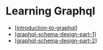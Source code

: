 # Learning Graphql

- [[introduction-to-graphql]]
- [[graphql-schema-design-part-1]]
- [[graphql-schema-design-part-2]]

[//begin]: # "Autogenerated link references for markdown compatibility"
[introduction-to-graphql]: introduction-to-graphql "introduction-to-graphql"
[graphql-schema-design-part-1]: graphql-schema-design-part-1 "graphql-schema-design-part-1"
[graphql-schema-design-part-2]: graphql-schema-design-part-2 "graphql-schema-design-part-2"
[//end]: # "Autogenerated link references"
